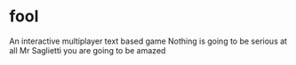 # fool
An interactive multiplayer text based game
Nothing is going to be serious at all
Mr Saglietti you are going to be amazed


